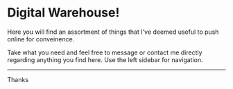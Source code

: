 # Digital Warehouse!

Here you will find an assortment of things that I've deemed useful to push online for conveinence. 

Take what you need and feel free to message or contact me directly regarding anything you find here. Use the left sidebar for navigation.

---
Thanks

